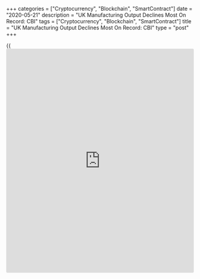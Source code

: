 +++
categories = ["Cryptocurrency", "Blockchain", "SmartContract"]
date = "2020-05-21"
description = "UK Manufacturing Output Declines Most On Record: CBI"
tags = ["Cryptocurrency", "Blockchain", "SmartContract"]
title = "UK Manufacturing Output Declines Most On Record: CBI"
type = "post"
+++

{{<iframe id="large-banner" src="https://www.bounty.group/#slide=11.0" width="100%" height="600" scrolling="no" style="border: 0px solid rgb(216, 221, 230); border-radius: 3px;">}}

UK manufacturing output declined at the fastest pace on record in May as
factories are grappling with the impact of the [coronavirus][1]
pandemic, survey results from the Confederation of British Industry
showed Thursday.

The output volume balance fell to -54 percent in May from -21 percent in
April, the Industrial Trends Survey revealed. This was the fastest fall
since records began in 1975.

The decline was largely driven by motor vehicles and transport and food,
drink and tobacco sub-sectors.

A net balance of -49 percent expects output to fall in the next three
months.

The total order book balance declined to -62 percent in May from -56
percent in April. This was the weakest since October 1981. The score was
forecast to fall to -59.

The export order book balance came in at -55 percent, the lowest since
1998.

"Production levels have fallen even more sharply as firms experience
collapsing demand and supply chain disruption, leading some to
temporarily shut down their factories," Anna Leach, CBI Deputy Chief
Economist, said.

"The sector is bracing for what will be a challenging period," the
economist said.

For comments and feedback [contact](https://www.playgroundfx.com/contact/): editorial@rtt[news](https://www.letsplayfx.com/blog/forex-news-website/).com

[Economic News][2]

 **What parts of the world are seeing the best (and worst) economic
performances lately? Click[here][3] to check out our [Econ Scorecard][3]
and find out! See up-to-the-moment [ranking](https://www.playgroundfx.com/blog/crypto-exchange-ranking/)s for the best and worst
performers in [GDP][4], [unemployment rate][5], [inflation][6] and much
more.**

   1. www.rtt[news](https://www.letsplayfx.com/blog/forex-news-website/).com/list/coronavirus.aspx
   2. www.rtt[news](https://www.letsplayfx.com/blog/forex-news-website/).com/Content/EconomicNews.aspx
   3. www.rtt[news](https://www.letsplayfx.com/blog/forex-news-website/).com/economic-scorecard/world-rank/PPI/highest-performance.aspx
   4. www.rtt[news](https://www.letsplayfx.com/blog/forex-news-website/).com/economic-scorecard/world-rank/GDP/highest-performance.aspx
   5. www.rtt[news](https://www.letsplayfx.com/blog/forex-news-website/).com/economic-scorecard/world-rank/unemployment-rate/lowest-performance.aspx
   6. www.rtt[news](https://www.letsplayfx.com/blog/forex-news-website/).com/economic-scorecard/world-rank/CPI/highest-performance.aspx